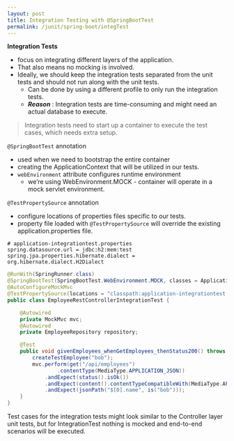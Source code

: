 ```yaml
---
layout: post
title: Integration Testing with @SpringBootTest
permalink: /junit/spring-boot/integTest
---
```


**Integration Tests**
* focus on integrating different layers of the application.
* That also means no mocking is involved.
* Ideally, we should keep the integration tests separated from the unit tests and should not run along with the unit tests. 
    - Can be done by using a different profile to only run the integration tests.
    - ***Reason*** : Integration tests are time-consuming and might need an actual database to execute.

> Integration tests need to start up a container to execute the test cases, which needs extra setup.

`@SpringBootTest` annotation

* used when we need to bootstrap the entire container
* creating the ApplicationContext that will be utilized in our tests.
* `webEnvironment` attribute configures runtime environment
    - we’re using WebEnvironment.MOCK - container will operate in a mock servlet environment.

`@TestPropertySource` annotation

* configure locations of properties files specific to our tests.
* property file loaded with `@TestPropertySource` will override the existing application.properties file.

```properties
# application-integrationtest.properties
spring.datasource.url = jdbc:h2:mem:test
spring.jpa.properties.hibernate.dialect = org.hibernate.dialect.H2Dialect
```

```java
@RunWith(SpringRunner.class)
@SpringBootTest(SpringBootTest.WebEnvironment.MOCK, classes = Application.class)
@AutoConfigureMockMvc
@TestPropertySource(locations = "classpath:application-integrationtest.properties")
public class EmployeeRestControllerIntegrationTest {

    @Autowired
    private MockMvc mvc;
    @Autowired
    private EmployeeRepository repository;

    @Test
    public void givenEmployees_whenGetEmployees_thenStatus200() throws Exception {
        createTestEmployee("bob");
        mvc.perform(get("/api/employees")
                .contentType(MediaType.APPLICATION_JSON))
            .andExpect(status().isOk())
            .andExpect(content().contentTypeCompatibleWith(MediaType.APPLICATION_JSON))
            .andExpect(jsonPath("$[0].name", is("bob")));
    }
}
```

Test cases for the integration tests might look similar to the Controller layer unit tests, but for IntegrationTest nothing is mocked and end-to-end scenarios will be executed.
